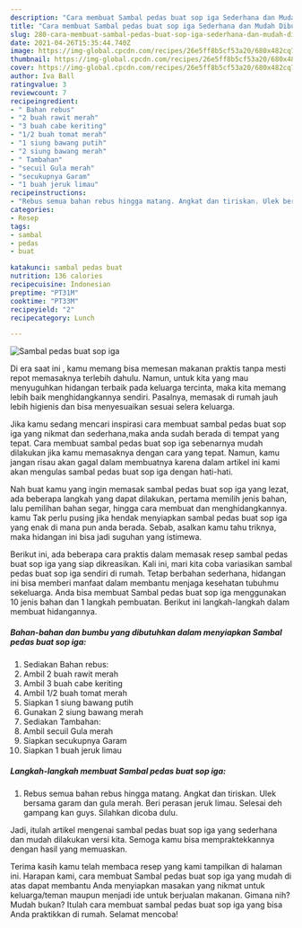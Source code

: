 ```yaml
---
description: "Cara membuat Sambal pedas buat sop iga Sederhana dan Mudah Dibuat"
title: "Cara membuat Sambal pedas buat sop iga Sederhana dan Mudah Dibuat"
slug: 280-cara-membuat-sambal-pedas-buat-sop-iga-sederhana-dan-mudah-dibuat
date: 2021-04-26T15:35:44.740Z
image: https://img-global.cpcdn.com/recipes/26e5ff8b5cf53a20/680x482cq70/sambal-pedas-buat-sop-iga-foto-resep-utama.jpg
thumbnail: https://img-global.cpcdn.com/recipes/26e5ff8b5cf53a20/680x482cq70/sambal-pedas-buat-sop-iga-foto-resep-utama.jpg
cover: https://img-global.cpcdn.com/recipes/26e5ff8b5cf53a20/680x482cq70/sambal-pedas-buat-sop-iga-foto-resep-utama.jpg
author: Iva Ball
ratingvalue: 3
reviewcount: 7
recipeingredient:
- " Bahan rebus"
- "2 buah rawit merah"
- "3 buah cabe keriting"
- "1/2 buah tomat merah"
- "1 siung bawang putih"
- "2 siung bawang merah"
- " Tambahan"
- "secuil Gula merah"
- "secukupnya Garam"
- "1 buah jeruk limau"
recipeinstructions:
- "Rebus semua bahan rebus hingga matang. Angkat dan tiriskan. Ulek bersama garam dan gula merah. Beri perasan jeruk limau. Selesai deh gampang kan guys. Silahkan dicoba dulu."
categories:
- Resep
tags:
- sambal
- pedas
- buat

katakunci: sambal pedas buat 
nutrition: 136 calories
recipecuisine: Indonesian
preptime: "PT31M"
cooktime: "PT33M"
recipeyield: "2"
recipecategory: Lunch

---
```



![Sambal pedas buat sop iga](https://img-global.cpcdn.com/recipes/26e5ff8b5cf53a20/680x482cq70/sambal-pedas-buat-sop-iga-foto-resep-utama.jpg)

Di era  saat ini , kamu memang bisa memesan makanan praktis tanpa mesti repot memasaknya terlebih dahulu. Namun, untuk kita yang mau menyuguhkan hidangan terbaik pada keluarga tercinta, maka kita memang lebih baik menghidangkannya sendiri. Pasalnya, memasak di rumah jauh lebih higienis dan bisa menyesuaikan sesuai selera keluarga.

Jika kamu sedang mencari inspirasi cara membuat sambal pedas buat sop iga yang nikmat dan sederhana,maka anda sudah berada di tempat yang tepat. Cara membuat sambal pedas buat sop iga  sebenarnya mudah dilakukan jika kamu memasaknya dengan cara yang tepat. Namun, kamu jangan risau akan gagal dalam membuatnya 
karena dalam artikel ini kami akan mengulas sambal pedas buat sop iga dengan hati-hati.  



Nah buat kamu yang ingin memasak sambal pedas buat sop iga yang lezat, ada beberapa langkah yang dapat dilakukan, pertama memilih jenis bahan, lalu pemilihan bahan segar, hingga cara membuat dan menghidangkannya. kamu Tak perlu pusing jika hendak menyiapkan sambal pedas buat sop iga yang enak di mana pun anda berada. Sebab, asalkan kamu  tahu triknya, maka hidangan ini bisa jadi suguhan yang istimewa.

Berikut ini, ada beberapa cara praktis  dalam memasak resep sambal pedas buat sop iga yang siap dikreasikan. Kali ini, mari kita coba variasikan sambal pedas buat sop iga sendiri di rumah. Tetap berbahan sederhana, hidangan ini bisa memberi manfaat dalam membantu menjaga kesehatan tubuhmu sekeluarga. Anda bisa membuat Sambal pedas buat sop iga menggunakan 10 jenis bahan dan 1 langkah pembuatan. Berikut ini langkah-langkah dalam membuat hidangannya.

<!--inarticleads1-->

##### Bahan-bahan dan bumbu yang dibutuhkan dalam menyiapkan Sambal pedas buat sop iga:

1. Sediakan  Bahan rebus:
1. Ambil 2 buah rawit merah
1. Ambil 3 buah cabe keriting
1. Ambil 1/2 buah tomat merah
1. Siapkan 1 siung bawang putih
1. Gunakan 2 siung bawang merah
1. Sediakan  Tambahan:
1. Ambil secuil Gula merah
1. Siapkan secukupnya Garam
1. Siapkan 1 buah jeruk limau




<!--inarticleads2-->

##### Langkah-langkah membuat Sambal pedas buat sop iga:

1. Rebus semua bahan rebus hingga matang. Angkat dan tiriskan. Ulek bersama garam dan gula merah. Beri perasan jeruk limau. Selesai deh gampang kan guys. Silahkan dicoba dulu.




Jadi, itulah artikel mengenai  sambal pedas buat sop iga  yang sederhana dan mudah dilakukan versi kita. Semoga kamu bisa mempraktekkannya dengan hasil yang memuaskan. 

Terima kasih kamu telah membaca resep yang kami tampilkan di halaman ini. Harapan kami, cara membuat  Sambal pedas buat sop iga yang mudah di atas dapat membantu Anda menyiapkan masakan yang nikmat untuk keluarga/teman maupun menjadi ide untuk berjualan makanan. Gimana nih? Mudah bukan? Itulah cara membuat sambal pedas buat sop iga yang bisa Anda praktikkan di rumah. Selamat mencoba!

